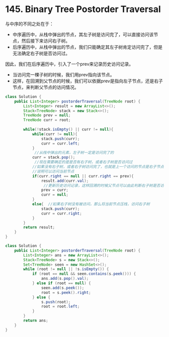 # 145. Binary Tree Postorder Traversal





与中序的不同之处在于：

* 中序遍历中，从栈中弹出的节点，其左子树是访问完了，可以直接访问该节点，然后接下来访问右子树。
* 后序遍历中，从栈中弹出的节点，我们只能确定其左子树肯定访问完了，但是无法确定右子树是否访问过。

因此，我们在后序遍历中，引入了一个prev来记录历史访问记录。

* 当访问完一棵子树的时候，我们用prev指向该节点。
* 这样，在回溯到父节点的时候，我们可以依据prev是指向左子节点，还是右子节点，来判断父节点的访问情况。

```java
class Solution {
    public List<Integer> postorderTraversal(TreeNode root) {
        List<Integer> result = new ArrayList<>();
        Stack<TreeNode> stack = new Stack<>();
        TreeNode prev = null;
        TreeNode curr = root;
        
        while(!stack.isEmpty() || curr != null){
            while(curr != null){
                stack.push(curr);
                curr = curr.left;
            }
             //从栈中弹出的元素，左子树一定是访问完了的
            curr = stack.pop();
             //现在需要确定的是是否有右子树，或者右子树是否访问过
            //如果没有右子树，或者右子树访问完了，也就是上一个访问的节点是右子节点时
            //说明可以访问当前节点
            if(curr.right == null || curr.right == prev){
                result.add(curr.val);
                 //更新历史访问记录，这样回溯的时候父节点可以由此判断右子树是否访问完成
                prev = curr;
                curr = null;
            }
            else{  //如果右子树没有被访问，那么将当前节点压栈，访问右子树
                stack.push(curr);
                curr = curr.right;
            }
        }
        return result;
    }
}
```

```java
class Solution {
    public List<Integer> postorderTraversal(TreeNode root) {
        List<Integer> ans = new ArrayList<>();
        Stack<TreeNode> s = new Stack<>();
        Set<TreeNode> seen = new HashSet<>();
        while (root != null || !s.isEmpty()) {
            if (root == null && seen.contains(s.peek())) {
                ans.add(s.pop().val);
            } else if (root == null) {
                seen.add(s.peek());
                root = s.peek().right;
            } else {
                s.push(root);
                root = root.left;
            }
        }
        return ans;
    }
}
```
